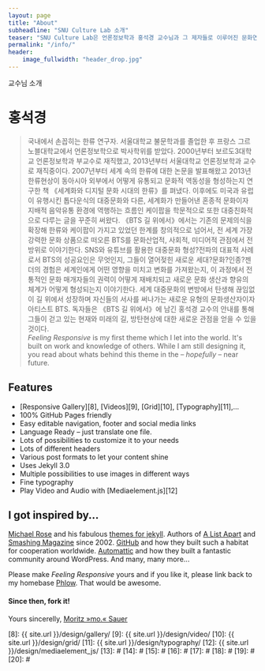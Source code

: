```yaml
---
layout: page
title: "About"
subheadline: "SNU Culture Lab 소개"
teaser: "SNU Culture Lab은 언론정보학과 홍석경 교수님과 그 제자들로 이루어진 문화연구 공간입니다. 총 00명의 학생들이 활동하고 있으며, 동아시아와 세계를 아우르는 한류 현상을 비롯하여 한국을 중심으로 다양한 문화현상에 대해 연구를 진행하고 있습니다."
permalink: "/info/"
header:
    image_fullwidth: "header_drop.jpg"
---
```


교수님 소개

# 홍석경

> 국내에서 손꼽히는 한류 연구자. 서울대학교 불문학과를 졸업한 후 프랑스 그르노블대학교에서 언론정보학으로 박사학위를 받았다. 2000년부터 보르도3대학교 언론정보학과 부교수로 재직했고, 2013년부터 서울대학교 언론정보학과 교수로 재직중이다.
2007년부터 세계 속의 한류에 대한 논문을 발표해왔고 2013년 한류현상이 동아시아 외부에서 어떻게 유통되고 문화적 역동성을 형성하는지 연구한 책 《세계화와 디지털 문화 시대의 한류》를 펴냈다. 이후에도 미국과 유럽이 유행시킨 톱다운식의 대중문화와 다른, 세계화가 만들어낸 혼종적 문화이자 지배적 음악유통 환경에 역행하는 흐름인 케이팝을 학문적으로 또한 대중친화적으로 다루는 글을 꾸준히 써왔다.
《BTS 길 위에서》에서는 기존의 문제의식을 확장해 한류와 케이팝이 가지고 있었던 한계를 창의적으로 넘어서, 전 세계 가장 강력한 문화 상품으로 떠오른 BTS를 문화산업적, 사회적, 미디어적 관점에서 전방위로 이야기한다. SNS와 유튜브를 활용한 대중문화 형성?전파의 대표적 사례로서 BTS의 성공요인은 무엇인지, 그들이 열어젖힌 새로운 세대?문화?인종?젠더의 경험은 세계인에게 어떤 영향을 미치고 변화를 가져왔는지, 이 과정에서 전통적인 문화 매개자들의 권력이 어떻게 재배치되고 새로운 문화 생산과 향유의 체계가 어떻게 형성되는지 이야기한다.
세계 대중문화의 변방에서 탄생해 끊임없이 길 위에서 성장하며 자신들의 서사를 써나가는 새로운 유형의 문화생산자이자 아티스트 BTS. 독자들은 《BTS 길 위에서》에 남긴 홍석경 교수의 안내를 통해 그들이 걷고 있는 현재와 미래의 길, 방탄현상에 대한 새로운 관점을 얻을 수 있을 것이다.  
*Feeling Responsive* is my first theme which I let into the world. It's built on work and knowledge of others. While I am still designing it, you read about whats behind this theme in the – *hopefully* – near future.


## Features

* [Responsive Gallery][8], [Videos][9], [Grid][10], [Typography][11],...
* 100% GitHub Pages friendly
* Easy editable navigation, footer and social media links
* Language Ready – just translate one file.
* Lots of possibilities to customize it to your needs
* Lots of different headers
* Various post formats to let your content shine
* Uses Jekyll 3.0
* Multiple possibilities to use images in different ways
* Fine typography
* Play Video and Audio with [Mediaelement.js][12]



## I got inspired by...

[Michael Rose][1] and his fabulous [themes for jekyll][2]. Authors of [A List Apart][4] and [Smashing Magazine][5] since 2002. [GitHub][6] and how they built such a habitat for cooperation worldwide. [Automattic][3] and how they built a fantastic community around WordPress. And many, many more...

Please make *Feeling Responsive* yours and if you like it, please link back to my homebase <a href="http://phlow.de/">Phlow</a>. That would be awesome.

#### Since then, fork it!

Yours sincerelly, [Moritz »mo.« Sauer][7]


 [1]: http://mademistakes.com/about/
 [2]: http://mademistakes.com/work/jekyll-themes/
 [3]: http://automattic.com/
 [4]: http://alistapart.com/
 [5]: http://www.smashingmagazine.com/
 [6]: https://github.com/
 [7]: http://sauer.io
 [8]: {{ site.url }}/design/gallery/
 [9]: {{ site.url }}/design/video/
 [10]: {{ site.url }}/design/grid/
 [11]: {{ site.url }}/design/typography/
 [12]: {{ site.url }}/design/mediaelement_js/
 [13]: #
 [14]: #
 [15]: #
 [16]: #
 [17]: #
 [18]: #
 [19]: #
 [20]: #
